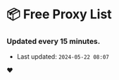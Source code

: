 # :package: Free Proxy List
### Updated every 15 minutes.

- Last updated: `2024-05-22 08:07`

:heart:
